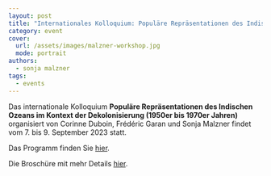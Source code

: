 ```yaml
---
layout: post
title: "Internationales Kolloquium: Populäre Repräsentationen des Indischen Ozeans im Kontext der Dekolonisierung (1950er bis 1970er Jahren)"
category: event
cover:
  url: /assets/images/malzner-workshop.jpg
  mode: portrait
authors:
  - sonja malzner
tags:
  - events
---
```


Das internationale Kolloquium **Populäre Repräsentationen des Indischen Ozeans im Kontext der Dekolonisierung (1950er bis 1970er Jahren)** organisiert von Corinne Duboin, Frédéric Garan und Sonja Malzner findet vom 7. bis 9. September 2023 statt.


<!-- more -->

Das Programm finden Sie [hier](../../../../assets/pdf/programme-malzner.pdf).

Die Broschüre mit mehr Details [hier](../../../../assets/pdf/livret.pdf).
